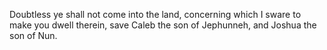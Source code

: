 Doubtless ye shall not come into the land, concerning which I sware to make you dwell therein, save Caleb the son of Jephunneh, and Joshua the son of Nun.
